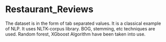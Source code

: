 # Restaurant_Reviews
The dataset is in the form of tab separated values.
It is a classical example of NLP.
It uses NLTK-corpus library.
BOG, stemming, etc techniques are used.
Random forest, XGboost Algorithm have been taken into use.
